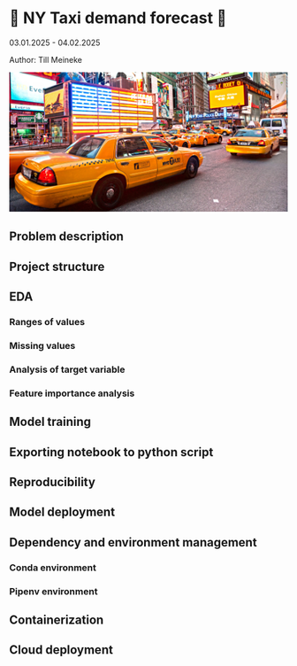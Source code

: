 # 🚖 NY Taxi demand forecast 🚕

03.01.2025 - 04.02.2025

Author: Till Meineke

![NY Taxi](./images/NEW-YORK-TAXI.jpg#taxi)

## Problem description

## Project structure

## EDA

### Ranges of values

### Missing values

### Analysis of target variable

### Feature importance analysis

## Model training

## Exporting notebook to python script

## Reproducibility

## Model deployment

## Dependency and environment management

### Conda environment

### Pipenv environment

## Containerization

## Cloud deployment


<style>img[src$="#taxi"] {
  display: block;
  margin: 0 auto;
  border-radius: 10px;
  width: 600px;
}
</style>
